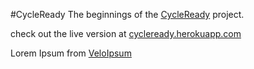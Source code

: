 #CycleReady
The beginnings of the [CycleReady](http://www.cycleready.com) project.

check out the live version at [cycleready.herokuapp.com](https://cycleready.herokuapp.com)

Lorem Ipsum from [VeloIpsum](http://rouleurderby.com/vi)
